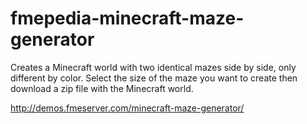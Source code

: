 # fmepedia-minecraft-maze-generator

Creates a Minecraft world with two identical mazes side by side, only different by color. Select the size of the maze you want to create then download a zip file with the Minecraft world.

http://demos.fmeserver.com/minecraft-maze-generator/